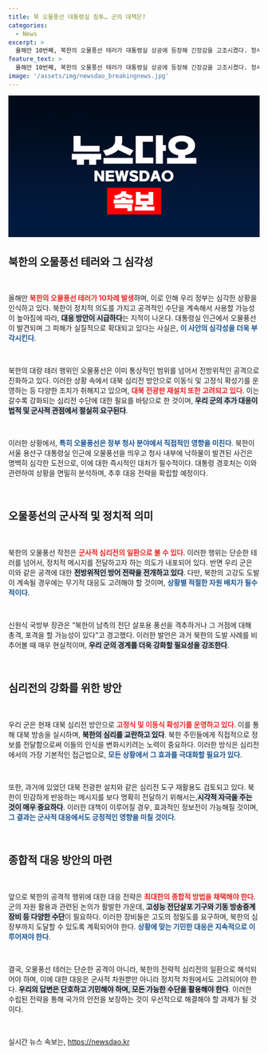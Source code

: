 ```yaml
---
title: 북 오물풍선 대통령실 침투… 군의 대책은?
categories:
  - News
excerpt: >
  올해만 10번째, 북한의 오물풍선 테러가 대통령실 상공에 등장해 긴장감을 고조시켰다. 청사는 낙하물 발견으로 비상 경계에 돌입했으며, 군은 심리전 수단을 확대할 계획이다.
feature_text: >
  올해만 10번째, 북한의 오물풍선 테러가 대통령실 상공에 등장해 긴장감을 고조시켰다. 청사는 낙하물 발견으로 비상 경계에 돌입했으며, 군은 심리전 수단을 확대할 계획이다.
image: '/assets/img/newsdao_breakingnews.jpg'
---
```


<p><img src="/assets/img/newsdao_breakingnews.jpg" alt="ontimetimes 속보" /></p>

<h2 data-ke-size="size26">북한의 오물풍선 테러와 그 심각성</h2>

<p data-ke-size="size16">&nbsp;</p>

<p>올해만 <b><span style="color: #ee2323;">북한의 오물풍선 테러가 10차례 발생</span></b>하며, 이로 인해 우리 정부는 심각한 상황을 인식하고 있다. 북한이 정치적 의도를 가지고 공격적인 수단을 계속해서 사용할 가능성이 높아짐에 따라, <b><span style="background-color: #21538527;">대응 방안이 시급하다</span></b>는 지적이 나온다. 대통령실 인근에서 오물풍선이 발견되며 그 피해가 실질적으로 확대되고 있다는 사실은, <b><span style="color: #1a5490;">이 사안의 심각성을 더욱 부각시킨다</span></b>.</p>

<p data-ke-size="size16">&nbsp;</p>

<p>북한의 대량 테러 행위인 오물풍선은 이미 통상적인 범위를 넘어서 전방위적인 공격으로 진화하고 있다. 이러한 상황 속에서 대북 심리전 방안으로 이동식 및 고정식 확성기를 운영하는 등 다양한 조치가 취해지고 있으며, <b><span style="color: #ee2323;">대북 전광판 재설치 또한 고려되고 있다</span></b>. 이는 갈수록 강화되는 심리전 수단에 대한 필요를 바탕으로 한 것이며, <b><span style="background-color: #21538527;">우리 군의 추가 대응이 법적 및 군사적 관점에서 절실히 요구된다</span></b>.</p>

<p data-ke-size="size16">&nbsp;</p>

<p>이러한 상황에서, <b><span style="color: #1a5490;">특히 오물풍선은 정부 청사 분야에서 직접적인 영향을 미친다</span></b>. 북한이 서울 용산구 대통령실 인근에 오물풍선을 띄우고 청사 내부에 낙하물이 발견된 사건은 명백히 심각한 도전으로, 이에 대한 즉시적인 대처가 필수적이다. 대통령 경호처는 이와 관련하여 상황을 면밀히 분석하며, 추후 대응 전략을 확립할 예정이다.</p>

<p data-ke-size="size16">&nbsp;</p>

<h2 data-ke-size="size26">오물풍선의 군사적 및 정치적 의미</h2>

<p data-ke-size="size16">&nbsp;</p>

<p>북한의 오물풍선 작전은 <b><span style="color: #ee2323;">군사적 심리전의 일환으로 볼 수 있다</span></b>. 이러한 행위는 단순한 테러를 넘어서, 정치적 메시지를 전달하고자 하는 의도가 내포되어 있다. 반면 우리 군은 이와 같은 공격에 대한 <b><span style="background-color: #21538527;">전방위적인 방어 전략을 전개하고 있다</span></b>. 다만, 북한의 고강도 도발이 계속될 경우에는 무기적 대응도 고려해야 할 것이며, <b><span style="color: #1a5490;">상황별 적절한 자원 배치가 필수적이다</span></b>.</p>

<p data-ke-size="size16">&nbsp;</p>

<p>신원식 국방부 장관은 “북한이 남측의 전단 살포용 풍선을 격추하거나 그 거점에 대해 총격, 포격을 할 가능성이 있다”고 경고했다. 이러한 발언은 과거 북한의 도발 사례를 비추어볼 때 매우 현실적이며, <b><span style="background-color: #21538527;">우리 군의 경계를 더욱 강화할 필요성을 강조한다</span></b>.</p>

<p data-ke-size="size16">&nbsp;</p>

<h2 data-ke-size="size26">심리전의 강화를 위한 방안</h2>

<p data-ke-size="size16">&nbsp;</p>

<p>우리 군은 현재 대북 심리전 방안으로 <b><span style="color: #ee2323;">고정식 및 이동식 확성기를 운영하고 있다</span></b>. 이를 통해 대북 방송을 실시하며, <b><span style="background-color: #21538527;">북한의 심리를 교란하고 있다</span></b>. 북한 주민들에게 직접적으로 정보를 전달함으로써 이들의 인식을 변화시키려는 노력이 중요하다. 이러한 방식은 심리전에서의 가장 기본적인 접근법으로, <b><span style="color: #1a5490;">모든 상황에서 그 효과를 극대화할 필요가 있다</span></b>.</p>

<p data-ke-size="size16">&nbsp;</p>

<p>또한, 과거에 있었던 대북 전광판 설치와 같은 심리전 도구 재활용도 검토되고 있다. 북한이 민감하게 반응하는 메시지를 보다 명확히 전달하기 위해서는,<b><span style="background-color: #21538527;">시각적 자극을 주는 것이 매우 중요하다</span></b>. 이러한 대책이 이루어질 경우, 효과적인 정보전이 가능해질 것이며, <b><span style="color: #1a5490;">그 결과는 군사적 대응에서도 긍정적인 영향을 미칠 것이다</span></b>.</p>

<p data-ke-size="size16">&nbsp;</p>

<h2 data-ke-size="size26">종합적 대응 방안의 마련</h2>

<p data-ke-size="size16">&nbsp;</p>

<p>앞으로 북한의 공격적 행위에 대한 대응 전략은 <b><span style="color: #ee2323;">최대한의 종합적 방법을 채택해야 한다</span></b>. 군의 자원 활용과 관련된 논의가 활발한 가운데, <b><span style="background-color: #21538527;">고성능 전단살포 기구와 기동 방송중계 장비 등 다양한 수단</span></b>이 필요하다. 이러한 장비들은 고도의 정밀도를 요구하며, 북한의 심장부까지 도달할 수 있도록 계획되어야 한다. <b><span style="color: #1a5490;">상황에 맞는 기민한 대응은 지속적으로 이루어져야 한다</span></b>.</p>

<p data-ke-size="size16">&nbsp;</p>

<p>결국, 오물풍선 테러는 단순한 공격이 아니라, 북한의 전략적 심리전의 일환으로 해석되어야 하며, 이에 대한 대응은 군사적 차원뿐만 아니라 정치적 차원에서도 고려되어야 한다. <b><span style="background-color: #21538527;">우리의 답변은 단호하고 기민해야 하며, 모든 가능한 수단을 활용해야 한다</span></b>. 이러한 수립된 전략을 통해 국가의 안전을 보장하는 것이 우선적으로 해결해야 할 과제가 될 것이다. </p>

<p data-ke-size="size16">&nbsp;</p>
실시간 뉴스 속보는, <a href="https://newsdao.kr" rel="dofollow">https://newsdao.kr</a>


